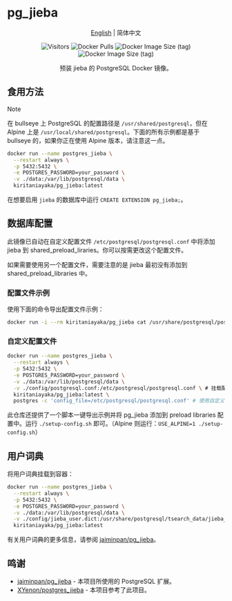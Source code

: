 # pg_jieba

<center>

[English](./README.md) | 简体中文

![Visitors](https://count.ayk.moe/KiritaniAyaka/pg_jieba)
![Docker Pulls](https://img.shields.io/docker/pulls/kiritaniayaka/pg_jieba)
![Docker Image Size (tag)](https://img.shields.io/docker/image-size/kiritaniayaka/pg_jieba/latest?logo=Docker&label=Image%20Size)
![Docker Image Size (tag)](https://img.shields.io/docker/image-size/kiritaniayaka/pg_jieba/alpine?logo=Docker&label=Image%20Size%20(Alpine))

预装 jieba 的 PostgreSQL Docker 镜像。

</center>

## 食用方法

> [!NOTE]
> 在 bullseye 上 PostgreSQL 的配置路径是 `/usr/shared/postgresql`，但在 Alpine 上是 `/usr/local/shared/postgresql`。下面的所有示例都是基于 bullseye 的，如果你正在使用 Alpine 版本，请注意这一点。

```sh
docker run --name postgres_jieba \
  --restart always \
  -p 5432:5432 \
  -e POSTGRES_PASSWORD=your_password \
  -v ./data:/var/lib/postgresql/data \
  kiritaniayaka/pg_jieba:latest
```

在想要启用 `jieba` 的数据库中运行 `CREATE EXTENSION pg_jieba;`。

## 数据库配置

此镜像已自动在自定义配置文件 `/etc/postgresql/postgresql.conf` 中将添加 jieba 到 shared_preload_liraries。你可以按需更改这个配置文件。

如果需要使用另一个配置文件，需要注意的是 jieba 最初没有添加到 shared_preload_libraries 中。

### 配置文件示例

使用下面的命令导出配置文件示例：

```sh
docker run -i --rm kiritaniayaka/pg_jieba cat /usr/share/postgresql/postgresql.conf.sample > postgresql.conf
```

### 自定义配置文件

```sh
docker run --name postgres_jieba \
  --restart always \
  -p 5432:5432 \
  -e POSTGRES_PASSWORD=your_password \
  -v ./data:/var/lib/postgresql/data \
  -v ./config/postgresql.conf:/etc/postgresql/postgresql.conf \ # 挂载配置文件
  kiritaniayaka/pg_jieba:latest \
  postgres -c 'config_file=/etc/postgresql/postgresql.conf' # 使用自定义配置文件
```

此仓库还提供了一个脚本一键导出示例并将 pg_jieba 添加到 preload libraries 配置中。运行 `./setup-config.sh` 即可。（Alpine 则运行：`USE_ALPINE=1 ./setup-config.sh`）

## 用户词典

将用户词典挂载到容器：

```sh
docker run --name postgres_jieba \
  --restart always \
  -p 5432:5432 \
  -e POSTGRES_PASSWORD=your_password \
  -v ./data:/var/lib/postgresql/data \
  -v ./config/jieba_user.dict:/usr/share/postgresql/tsearch_data/jieba_user.dict \ # 挂载用户词典
  kiritaniayaka/pg_jieba:latest
```

有关用户词典的更多信息，请参阅 [jaiminpan/pg_jieba](https://github.com/jaiminpan/pg_jieba)。

## 鸣谢

- [jaiminpan/pg_jieba](https://github.com/jaiminpan/pg_jieba) - 本项目所使用的 PostgreSQL 扩展。
- [XYenon/postgres_jieba](https://github.com/XYenon/postgres_jieba) - 本项目参考了此项目。
